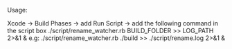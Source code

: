 Usage:

Xcode -> Build Phases -> add Run Script -> add the following command in the script box
./script/rename_watcher.rb BUILD_FOLDER >> LOG_PATH 2>&1 &
e.g:  ./script/rename_watcher.rb ./build >> ./script/rename.log 2>&1 &


